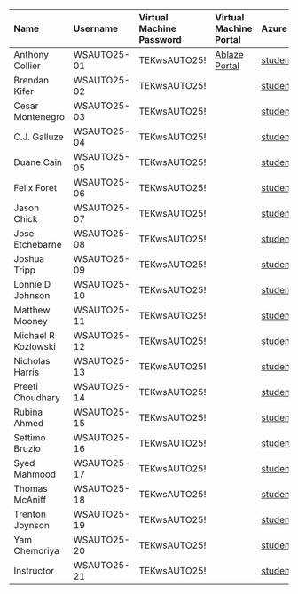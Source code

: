 | Name                | Username    | Virtual Machine Password   | Virtual Machine Portal                        | Azure account                             | Azure account password   |
|:--------------------|:------------|:---------------------------|:----------------------------------------------|:------------------------------------------|:-------------------------|
| Anthony Collier     | WSAUTO25-01 | TEKwsAUTO25!               | [Ablaze Portal](https://my.ablazedesktop.com) | student001@opscosolutions.onmicrosoft.com | P@ssw0rd123!             |
| Brendan Kifer       | WSAUTO25-02 | TEKwsAUTO25!               |                                               | student002@opscosolutions.onmicrosoft.com | P@ssw0rd123!             |
| Cesar Montenegro    | WSAUTO25-03 | TEKwsAUTO25!               |                                               | student003@opscosolutions.onmicrosoft.com | P@ssw0rd123!             |
| C.J. Galluze        | WSAUTO25-04 | TEKwsAUTO25!               |                                               | student004@opscosolutions.onmicrosoft.com | P@ssw0rd123!             |
| Duane Cain          | WSAUTO25-05 | TEKwsAUTO25!               |                                               | student005@opscosolutions.onmicrosoft.com | P@ssw0rd123!             |
| Felix Foret         | WSAUTO25-06 | TEKwsAUTO25!               |                                               | student006@opscosolutions.onmicrosoft.com | P@ssw0rd123!             |
| Jason Chick         | WSAUTO25-07 | TEKwsAUTO25!               |                                               | student007@opscosolutions.onmicrosoft.com | P@ssw0rd123!             |
| Jose Etchebarne     | WSAUTO25-08 | TEKwsAUTO25!               |                                               | student008@opscosolutions.onmicrosoft.com | P@ssw0rd123!             |
| Joshua Tripp        | WSAUTO25-09 | TEKwsAUTO25!               |                                               | student009@opscosolutions.onmicrosoft.com | P@ssw0rd123!             |
| Lonnie D Johnson    | WSAUTO25-10 | TEKwsAUTO25!               |                                               | student010@opscosolutions.onmicrosoft.com | P@ssw0rd123!             |
| Matthew Mooney      | WSAUTO25-11 | TEKwsAUTO25!               |                                               | student011@opscosolutions.onmicrosoft.com | P@ssw0rd123!             |
| Michael R Kozlowski | WSAUTO25-12 | TEKwsAUTO25!               |                                               | student012@opscosolutions.onmicrosoft.com | P@ssw0rd123!             |
| Nicholas Harris     | WSAUTO25-13 | TEKwsAUTO25!               |                                               | student013@opscosolutions.onmicrosoft.com | P@ssw0rd123!             |
| Preeti Choudhary    | WSAUTO25-14 | TEKwsAUTO25!               |                                               | student014@opscosolutions.onmicrosoft.com | P@ssw0rd123!             |
| Rubina Ahmed        | WSAUTO25-15 | TEKwsAUTO25!               |                                               | student015@opscosolutions.onmicrosoft.com | P@ssw0rd123!             |
| Settimo Bruzio      | WSAUTO25-16 | TEKwsAUTO25!               |                                               | student016@opscosolutions.onmicrosoft.com | P@ssw0rd123!             |
| Syed Mahmood        | WSAUTO25-17 | TEKwsAUTO25!               |                                               | student017@opscosolutions.onmicrosoft.com | P@ssw0rd123!             |
| Thomas McAniff      | WSAUTO25-18 | TEKwsAUTO25!               |                                               | student018@opscosolutions.onmicrosoft.com | P@ssw0rd123!             |
| Trenton Joynson     | WSAUTO25-19 | TEKwsAUTO25!               |                                               | student019@opscosolutions.onmicrosoft.com | P@ssw0rd123!             |
| Yam Chemoriya       | WSAUTO25-20 | TEKwsAUTO25!               |                                               | student020@opscosolutions.onmicrosoft.com | P@ssw0rd123!             |
| Instructor          | WSAUTO25-21 | TEKwsAUTO25!               |                                               | student021@opscosolutions.onmicrosoft.com | P@ssw0rd123!             |